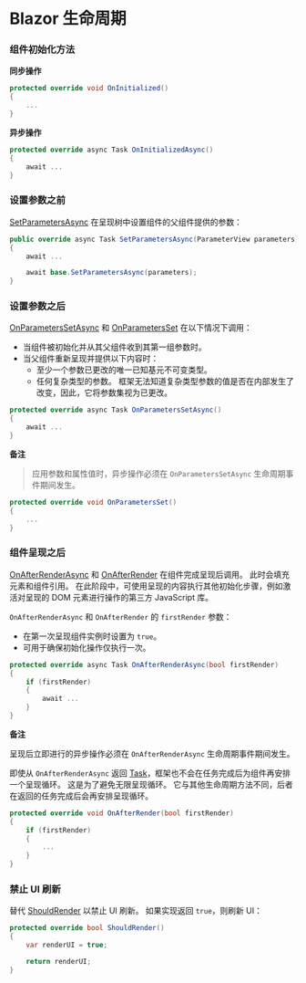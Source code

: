 # Blazor 生命周期

### 组件初始化方法

**同步操作**

```c#
protected override void OnInitialized()
{
    ...
}
```

**异步操作**

```c#
protected override async Task OnInitializedAsync()
{
    await ...
}
```

### 设置参数之前

[SetParametersAsync](https://docs.microsoft.com/zh-cn/dotnet/api/microsoft.aspnetcore.components.componentbase.setparametersasync) 在呈现树中设置组件的父组件提供的参数：

```c#
public override async Task SetParametersAsync(ParameterView parameters)
{
    await ...

    await base.SetParametersAsync(parameters);
}
```

### 设置参数之后

[OnParametersSetAsync](https://docs.microsoft.com/zh-cn/dotnet/api/microsoft.aspnetcore.components.componentbase.onparameterssetasync) 和 [OnParametersSet](https://docs.microsoft.com/zh-cn/dotnet/api/microsoft.aspnetcore.components.componentbase.onparametersset) 在以下情况下调用：

- 当组件被初始化并从其父组件收到其第一组参数时。
- 当父组件重新呈现并提供以下内容时：
  - 至少一个参数已更改的唯一已知基元不可变类型。
  - 任何复杂类型的参数。 框架无法知道复杂类型参数的值是否在内部发生了改变，因此，它将参数集视为已更改。

```c#
protected override async Task OnParametersSetAsync()
{
    await ...
}
```

 **备注**

> 应用参数和属性值时，异步操作必须在 `OnParametersSetAsync` 生命周期事件期间发生。

```c#
protected override void OnParametersSet()
{
    ...
}
```

### 组件呈现之后

[OnAfterRenderAsync](https://docs.microsoft.com/zh-cn/dotnet/api/microsoft.aspnetcore.components.componentbase.onafterrenderasync) 和 [OnAfterRender](https://docs.microsoft.com/zh-cn/dotnet/api/microsoft.aspnetcore.components.componentbase.onafterrender) 在组件完成呈现后调用。 此时会填充元素和组件引用。 在此阶段中，可使用呈现的内容执行其他初始化步骤，例如激活对呈现的 DOM 元素进行操作的第三方 JavaScript 库。

`OnAfterRenderAsync` 和 `OnAfterRender` 的 `firstRender` 参数：

- 在第一次呈现组件实例时设置为 `true`。
- 可用于确保初始化操作仅执行一次。

```c#
protected override async Task OnAfterRenderAsync(bool firstRender)
{
    if (firstRender)
    {
        await ...
    }
}
```

 **备注**

呈现后立即进行的异步操作必须在 `OnAfterRenderAsync` 生命周期事件期间发生。

即使从 `OnAfterRenderAsync` 返回 [Task](https://docs.microsoft.com/zh-cn/dotnet/api/system.threading.tasks.task)，框架也不会在任务完成后为组件再安排一个呈现循环。 这是为了避免无限呈现循环。 它与其他生命周期方法不同，后者在返回的任务完成后会再安排呈现循环。

```c#
protected override void OnAfterRender(bool firstRender)
{
    if (firstRender)
    {
        ...
    }
}
```

### 禁止 UI 刷新

替代 [ShouldRender](https://docs.microsoft.com/zh-cn/dotnet/api/microsoft.aspnetcore.components.componentbase.shouldrender) 以禁止 UI 刷新。 如果实现返回 `true`，则刷新 UI：

```c#
protected override bool ShouldRender()
{
    var renderUI = true;

    return renderUI;
}
```

